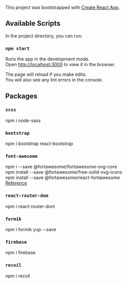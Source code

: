 This project was bootstrapped with [Create React App](https://github.com/facebook/create-react-app).

## Available Scripts

In the project directory, you can run:

### `npm start`

Runs the app in the development mode.<br />
Open [http://localhost:3000](http://localhost:3000) to view it in the browser.

The page will reload if you make edits.<br />
You will also see any lint errors in the console.


## Packages
### `scss`
npm i node-sass
### `bootstrap`
npm i bootstrap react-bootstrap
### `font-awesome`
npm i --save @fortawesome/fontawesome-svg-core<br />
npm install --save @fortawesome/free-solid-svg-icons<br />
npm install --save @fortawesome/react-fontawesome<br />
[Reference](https://fontawesome.com/how-to-use/on-the-web/using-with/react)
### `react-router-dom`
npm i react-router-dom
### `formik`
npm i formik yup --save
### `firebase`
npm i firebase
### `recoil`
npm i recoil